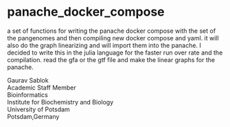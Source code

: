 # panache_docker_compose
a set of functions for writing the panache docker compose with the set of the pangenomes and then compiling new docker compose and yaml.  it will also do the graph linearizing and will import them into the panache. I decided to write this in the julia language for the faster run over rate and the compilation. read the gfa or the gtf file and make the linear graphs for the panache.

Gaurav Sablok \
Academic Staff Member \
Bioinformatics \
Institute for Biochemistry and Biology \
University of Potsdam \
Potsdam,Germany
